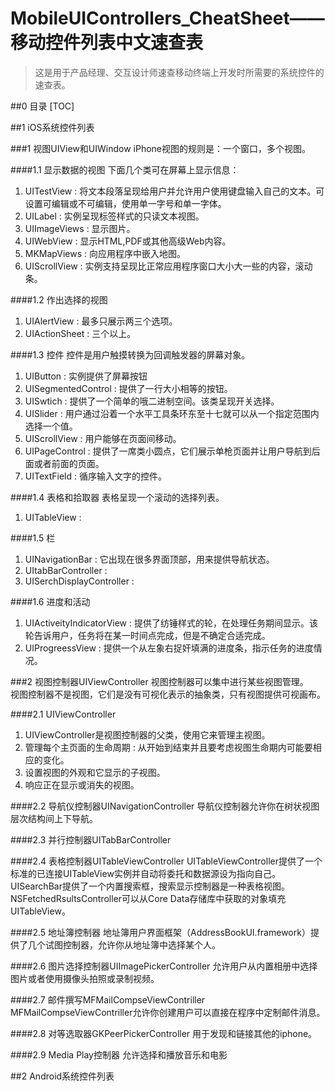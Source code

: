 MobileUIControllers_CheatSheet——移动控件列表中文速查表
===

> 这是用于产品经理、交互设计师速查移动终端上开发时所需要的系统控件的速查表。

##0 目录
[TOC]

##1 iOS系统控件列表

###1 视图UIView和UIWindow
iPhone视图的规则是：一个窗口，多个视图。
 
####1.1 显示数据的视图
下面几个类可在屏幕上显示信息：

1. UITestView : 将文本段落呈现给用户并允许用户使用键盘输入自己的文本。可设置可编辑或不可编辑，使用单一字号和单一字体。
2. UILabel : 实例呈现标签样式的只读文本视图。
3. UIImageViews : 显示图片。
4. UIWebView : 显示HTML,PDF或其他高级Web内容。
5. MKMapViews : 向应用程序中嵌入地图。
6. UIScrollView : 实例支持呈现比正常应用程序窗口大小大一些的内容，滚动条。

####1.2 作出选择的视图
1. UIAlertView : 最多只展示两三个选项。
2. UIActionSheet : 三个以上。

####1.3 控件
控件是用户触摸转换为回调触发器的屏幕对象。

1. UIButton : 实例提供了屏幕按钮
2. UISegmentedControl : 提供了一行大小相等的按钮。
3. UISwtich : 提供了一个简单的哦二进制空间。该类呈现开关选择。
4. UISlider : 用户通过沿着一个水平工具条环东至十七就可以从一个指定范围内选择一个值。
5. UIScrollView : 用户能够在页面间移动。
6. UIPageControl : 提供了一席类小圆点，它们展示单枪页面并让用户导航到后面或者前面的页面。
7. UITextField : 循序输入文字的控件。

####1.4 表格和拾取器
表格呈现一个滚动的选择列表。

1. UITableView :  
 
####1.5 栏
1. UINavigationBar : 它出现在很多界面顶部，用来提供导航状态。
2. UItabBarController : 
3. UISerchDisplayController : 
 
####1.6 进度和活动
1. UIActiveityIndicatorView : 提供了纺锤样式的轮，在处理任务期间显示。该轮告诉用户，任务将在某一时间点完成，但是不确定合适完成。
2. UIProgreessView : 提供一个从左象右捉奸填满的进度条，指示任务的进度情况。
 
###2 视图控制器UIViewController
视图控制器可以集中进行某些视图管理。  
视图控制器不是视图，它们是没有可视化表示的抽象类，只有视图提供可视画布。

####2.1 UIViewController
  1. UIViewController是视图控制器的父类，使用它来管理主视图。
  2. 管理每个主页面的生命周期 : 从开始到结束并且要考虑视图生命期内可能要相应的变化。
  3. 设置视图的外观和它显示的子视图。
  4. 响应正在显示或消失的视图。

####2.2 导航仪控制器UINavigationController
  导航仪控制器允许你在树状视图层次结构间上下导航。

####2.3 并行控制器UITabBarController

####2.4 表格控制器UITableViewController
  UITableViewController提供了一个标准的已连接UITableView实例并自动将委托和数据源设为指向自己。
  UISearchBar提供了一个内置搜索框，搜索显示控制器是一种表格视图。
  NSFetchedRsultsController可以从Core Data存储库中获取的对象填充UITableView。
 
####2.5 地址簿控制器
  地址簿用户界面框架（AddressBookUI.framework）提供了几个试图控制器，允许你从地址簿中选择某个人。
 
####2.6 图片选择控制器UIImagePickerController
  允许用户从内置相册中选择图片或者使用摄像头拍照或录制视频。
 
####2.7 邮件撰写MFMailCompseViewContriller
   MFMailCompseViewContriller允许你创建用户可以直接在程序中定制邮件消息。
 
####2.8 对等选取器GKPeerPickerController
   用于发现和链接其他的iphone。
 
####2.9 Media Play控制器
   允许选择和播放音乐和电影

##2 Android系统控件列表
